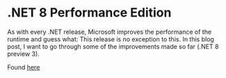 # .NET 8 Performance Edition

As with every .NET release, Microsoft improves the performance of the runtime and guess what: This release is no exception to this. In this blog post, I want to go through some of the improvements made so far (.NET 8 preview 3).

Found [here](https://steven-giesel.com/blogPost/f6504300-7bf0-48d2-8a14-ba4e2bbea02e)